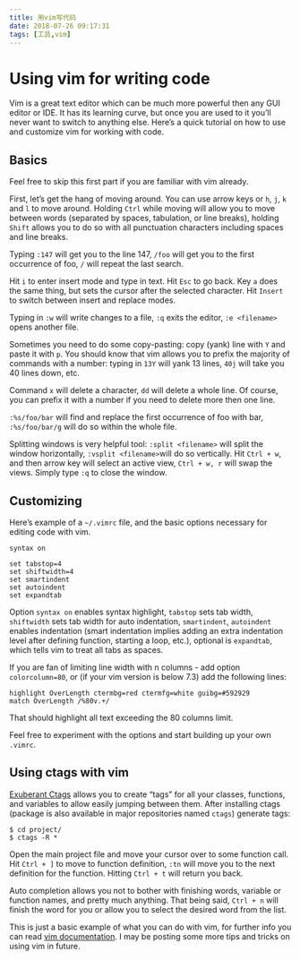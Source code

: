 ```yaml
---
title: 用vim写代码
date: 2018-07-26 09:17:31
tags: [工具,vim]
---
```




# Using vim for writing code

Vim is a great text editor which can be much more powerful then any GUI editor or IDE. It has its learning curve, but once you are used to it you’ll never want to switch to anything else. Here’s a quick tutorial on how to use and customize vim for working with code.

<!--more-->

## Basics

Feel free to skip this first part if you are familiar with vim already.

First, let’s get the hang of moving around. You can use arrow keys or `h`, `j`, `k` and `l` to move around. Holding `Ctrl` while moving will allow you to move between words (separated by spaces, tabulation, or line breaks), holding `Shift` allows you to do so with all punctuation characters including spaces and line breaks.

Typing `:147` will get you to the line 147, `/foo` will get you to the first occurrence of foo, `/` will repeat the last search.

Hit `i` to enter insert mode and type in text. Hit `Esc` to go back. Key `a` does the same thing, but sets the cursor after the selected character. Hit `Insert` to switch between insert and replace modes.

Typing in `:w` will write changes to a file, `:q` exits the editor, `:e <filename>` opens another file.

Sometimes you need to do some copy-pasting: copy (yank) line with `Y` and paste it with `p`. You should know that vim allows you to prefix the majority of commands with a number: typing in `13Y` will yank 13 lines, `40j` will take you 40 lines down, etc.

Command `x` will delete a character, `dd` will delete a whole line. Of course, you can prefix it with a number if you need to delete more then one line.

`:%s/foo/bar` will find and replace the first occurrence of foo with bar, `:%s/foo/bar/g` will do so within the whole file.

Splitting windows is very helpful tool: `:split <filename>` will split the window horizontally, `:vsplit <filename>`will do so vertically. Hit `Ctrl + w`, and then arrow key will select an active view, `Ctrl + w, r` will swap the views. Simply type `:q` to close the window.

## Customizing

Here’s example of a `~/.vimrc` file, and the basic options necessary for editing code with vim.

```
syntax on

set tabstop=4
set shiftwidth=4
set smartindent
set autoindent
set expandtab
```

Option `syntax on` enables syntax highlight, `tabstop` sets tab width, `shiftwidth` sets tab width for auto indentation, `smartindent`, `autoindent` enables indentation (smart indentation implies adding an extra indentation level after defining function, starting a loop, etc.), optional is `expandtab`, which tells vim to treat all tabs as spaces.

If you are fan of limiting line width with n columns - add option `colorcolumn=80`, or (if your vim version is below 7.3) add the following lines:

```
highlight OverLength ctermbg=red ctermfg=white guibg=#592929
match OverLength /%80v.+/
```

That should highlight all text exceeding the 80 columns limit.

Feel free to experiment with the options and start building up your own `.vimrc`.

## Using ctags with vim

[Exuberant Ctags](http://ctags.sourceforge.net/) allows you to create “tags” for all your classes, functions, and variables to allow easily jumping between them. After installing ctags (package is also available in major repositories named `ctags`) generate tags:

```
$ cd project/
$ ctags -R *
```

Open the main project file and move your cursor over to some function call. Hit `Ctrl + ]` to move to function definition, `:tn` will move you to the next definition for the function. Hitting `Ctrl + t` will return you back.

Auto completion allows you not to bother with finishing words, variable or function names, and pretty much anything. That being said, `Ctrl + n` will finish the word for you or allow you to select the desired word from the list.

This is just a basic example of what you can do with vim, for further info you can read [vim documentation](http://www.vim.org/docs.php). I may be posting some more tips and tricks on using vim in future.
